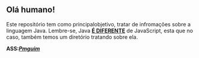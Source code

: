 <h2>Olá humano!</h2>

 Este repositório tem como principalobjetivo, tratar de infromações sobre a linguagem Java.
 Lembre-se, Java <u><b>É DIFERENTE</b></u> de JavaScript, esta que no caso, também temos
um diretório tratando sobre ela.

<b>ASS:<i><u>Pmguim</u></i></b>